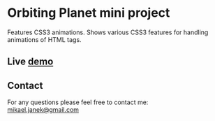 # Orbiting Planet mini project

Features CSS3 animations.
Shows various CSS3 features for handling animations of HTML tags.

## Live [demo](https://mikaeljan.github.io/OrbitingPlanet/)

## Contact
For any questions please feel free to contact me:<br />
<a href="mailto:mikael.janek@gmail.com">mikael.janek@gmail.com</a>